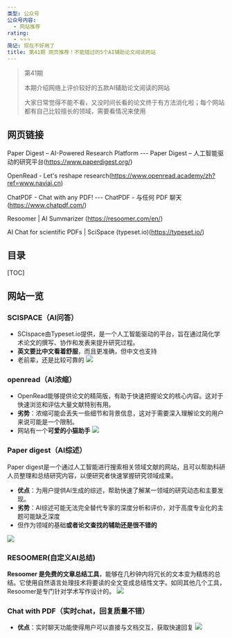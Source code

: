 ```yaml
---
类型: 公众号
公众号内容:
  - 网站推荐
rating:
  - ⭐⭐⭐
简记: 现在不好用了
title: 第41期 网页推荐！不能错过的5个AI辅助论文阅读网站
---
```


>第41期
>
>本期介绍网络上评价较好的五款AI辅助论文阅读的网站
>
>大家日常觉得不能不看，又没时间长看的论文终于有方法消化啦；每个网站都有自己比较擅长的领域，需要看情况来使用

## 网页链接

Paper Digest – AI-Powered Research Platform --- Paper Digest – 人工智能驱动的研究平台(https://www.paperdigest.org/)

OpenRead - Let's reshape research(https://www.openread.academy/zh?ref=www.naviai.cn)

ChatPDF - Chat with any PDF! --- ChatPDF - 与任何 PDF 聊天(https://www.chatpdf.com/)

Resoomer | AI Summarizer (https://resoomer.com/en/)

AI Chat for scientific PDFs | SciSpace (typeset.io)(https://typeset.io/)

## 目录

[TOC]

## 网站一览

### SCISPACE（AI问答）

- SCIspace由Typeset.io提供，是一个人工智能驱动的平台，旨在通过简化学术论文的撰写、协作和发表来提升研究过程。
- **英文要比中文看着舒服**，而且更准确，但中文也支持
- 老前辈，还是比较可靠的
![](https://pic-go-42.oss-cn-guangzhou.aliyuncs.com/img/20231216193804.png)

### openread（AI浓缩）

- OpenRead能够提供论文的精简版，有助于快速把握论文的核心内容。这对于快速浏览和评估大量文献特别有用。
- **劣势**：浓缩可能会丢失一些细节和背景信息，这对于需要深入理解论文的用户来说可能是一个限制。
- 网站有一个**可爱的小猫助手**
![](https://pic-go-42.oss-cn-guangzhou.aliyuncs.com/img/20231216194450.png)

### Paper digest（AI综述）

Paper digest是一个通过人工智能进行搜索相关领域文献的网站，且可以帮助科研人员整理和总结研究内容，以便研究者快速掌握研究领域成果。

- **优点**：为用户提供AI生成的综述，帮助快速了解某一领域的研究动态和主要发现。
- **劣势**：AI综述可能无法完全替代专家的深度分析和评价，对于高度专业化的主题可能缺乏深度
- 但作为领域的基础**或者论文查找的辅助还是很不错的**

![](https://pic-go-42.oss-cn-guangzhou.aliyuncs.com/img/20231216194721.png)

### RESOOMER(自定义AI总结)

**Resoomer 是免费的文章总结工具**，能够在几秒钟内将冗长的文本变为精炼的总结。它使用自然语言处理技术将要读的全文变成总结性文字。如同其他几个工具，Resoomer是专门针对学术写作设计的。
![](https://pic-go-42.oss-cn-guangzhou.aliyuncs.com/img/20231216194939.png)

### Chat with PDF（实时chat，回复质量不错）

- **优点**：实时聊天功能使得用户可以直接与文档交互，获取快速回复
![](https://pic-go-42.oss-cn-guangzhou.aliyuncs.com/img/20231216195135.png)